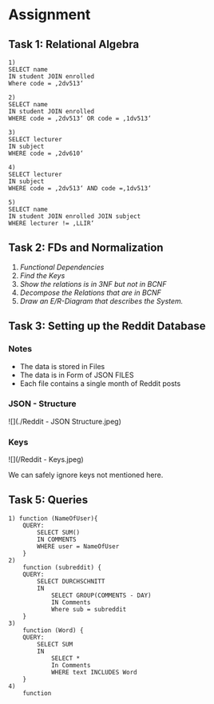 # Assignment 
## Task 1: Relational Algebra
``` 
1) 
SELECT name 
IN student JOIN enrolled
Where code = ‚2dv513‘  

2)
SELECT name 
IN student JOIN enrolled
WHERE code = ‚2dv513‘ OR code = ‚1dv513‘

3) 
SELECT lecturer
IN subject
WHERE code = ‚2dv610‘

4)
SELECT lecturer
IN subject
WHERE code = ‚2dv513‘ AND code =‚1dv513‘

5)
SELECT name 
IN student JOIN enrolled JOIN subject
WHERE lecturer != ‚LLIR‘
``` 

## Task 2: FDs and Normalization
1. *Functional Dependencies*
1. *Find the Keys*
1. *Show the relations is in 3NF but not in BCNF*
1. *Decompose the Relations that are in BCNF*
1. *Draw an E/R-Diagram that describes the System.*

## Task 3: Setting up the Reddit Database

### Notes
- The data is stored in Files
- The data is in Form of JSON FILES
- Each file contains a single month of Reddit posts

### JSON - Structure

![](./Reddit - JSON Structure.jpeg)
### Keys

![](/Reddit - Keys.jpeg)

We can safely ignore keys not mentioned here.

## Task 5: Queries
```
1) function (NameOfUser){
	QUERY:
		SELECT SUM()
		IN COMMENTS
		WHERE user = NameOfUser
	}
2)
	function (subreddit) {
	QUERY:
		SELECT DURCHSCHNITT
		IN 
			SELECT GROUP(COMMENTS - DAY)
			IN Comments
			Where sub = subreddit
	}
3)
	function (Word) {
	QUERY:
		SELECT SUM
		IN
			SELECT *
			In Comments
			WHERE text INCLUDES Word
	}
4)
	function 
```


